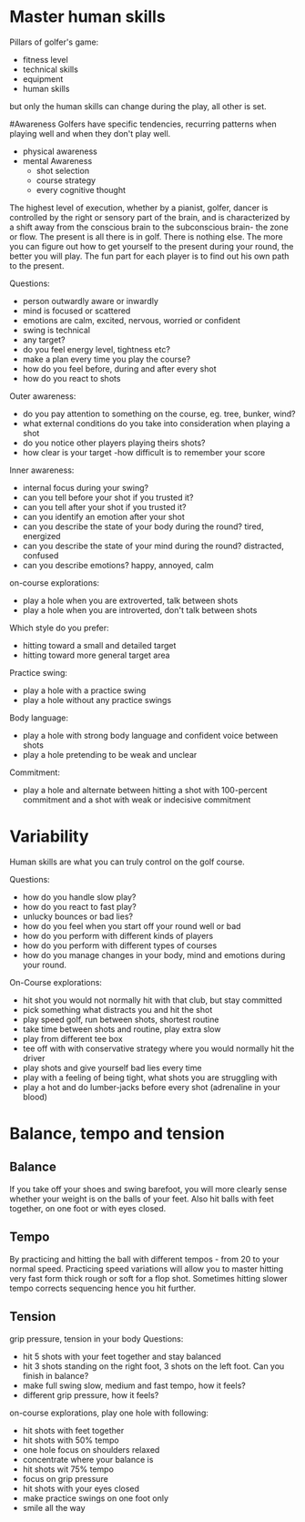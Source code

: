 # Master human skills
Pillars of golfer's game:
* fitness level
* technical skills
* equipment
* human skills

but only the human skills can change during the play, all other is set.

#Awareness
Golfers have specific tendencies, recurring patterns when playing well and when they don't play well.

* physical awareness
* mental Awareness
    * shot selection
    * course strategy
    * every cognitive thought

The highest level of execution, whether by a pianist, golfer, dancer is controlled by the right or sensory part of the brain, and is characterized by a shift away from the conscious brain to the subconscious brain- the zone or flow.
The present is all there is in golf. There is nothing else. The more you can figure out how to get yourself to the present during your round, the better you will play. The fun part for each player is to find out his own path to the present.

Questions:
- person outwardly aware or inwardly
- mind is focused or scattered
- emotions are calm, excited, nervous, worried or confident
- swing is technical
- any target?
- do you feel energy level, tightness etc?
- make a plan every time you play the course?
- how do you feel before, during and after every shot
- how do you react to shots

Outer awareness:
- do you pay attention to something on the course, eg. tree, bunker, wind?
- what external conditions do you take into consideration when playing a shot
- do you notice other players playing theirs shots?
- how clear is your target
-how difficult is to remember your score

Inner awareness:
- internal focus during your swing?
- can you tell before your shot if you trusted it?
- can you tell after your shot if you trusted it?
- can you identify an emotion after your shot
- can you describe the state of your body during the round? tired, energized
- can you describe the state of your mind during the round? distracted, confused
- can you describe emotions? happy, annoyed, calm

on-course explorations:
- play a hole when you are extroverted, talk between shots
- play a hole when you are introverted, don't talk between shots

Which style do you prefer:
- hitting toward a small and detailed target
- hitting toward more general target area

Practice swing:
- play a hole with a practice swing
- play a hole without any practice swings

Body language:
- play a hole with strong body language and confident voice between shots
- play a hole pretending to be weak and unclear

Commitment:
- play a hole and alternate between hitting a shot with 100-percent commitment and a shot with weak or indecisive commitment

# Variability
Human skills are what you can truly control on the golf course.

Questions:
* how do you handle slow play?
* how do you react to fast play?
* unlucky bounces or bad lies?
* how do you feel when you start off your round well or bad
* how do you perform with different kinds of players
* how do you perform with different types of courses
* how do you manage changes in your body, mind and emotions during your round.

On-Course explorations:
* hit shot you would not normally hit with that club, but stay committed
* pick something what distracts you and hit the shot
* play speed golf, run between shots, shortest routine
* take time between shots and routine, play extra slow
* play from different tee box
* tee off with with conservative strategy where you would normally hit the driver
* play shots and give yourself bad lies every time
* play with a feeling of being tight, what shots you are struggling with
* play a hot and do lumber-jacks before every shot (adrenaline in your blood)

# Balance, tempo and tension
## Balance
If you take off your shoes and swing barefoot, you will more clearly sense whether your weight is on the balls of your feet.
Also hit balls with feet together, on one foot or with eyes closed.
## Tempo
By practicing and hitting the ball with different tempos - from 20 to your normal speed.
Practicing speed variations will allow you to master hitting very fast form thick rough or soft for a flop shot.
Sometimes hitting slower tempo corrects sequencing hence you hit further.
## Tension
grip pressure, tension in your body
Questions:
- hit 5 shots with your feet together and stay balanced
- hit 3 shots standing on the right foot, 3 shots on the left foot. Can you finish in balance?
- make full swing slow, medium and fast tempo, how it feels?
- different grip pressure, how it feels?

on-course explorations, play one hole with following:
- hit shots with feet together
- hit shots with 50% tempo
- one hole focus on shoulders relaxed
- concentrate where your balance is
- hit shots wit 75% tempo
- focus on grip pressure
- hit shots with your eyes closed
- make practice swings on one foot only
- smile all the way

